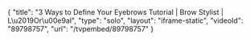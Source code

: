 {
    "title": "3 Ways to Define Your Eyebrows Tutorial | Brow Stylist | L\u2019Or\u00e9al",
    "type": "solo",
    "layout": "iframe-static",
    "videoId": "89798757",
    "url": "\/tvpembed\/89798757"
}